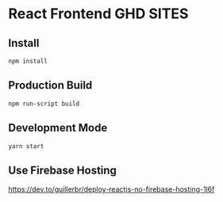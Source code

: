 # React Frontend GHD SITES

## Install

`npm install`

## Production Build

`npm run-script build`

## Development Mode

`yarn start`

## Use Firebase Hosting

https://dev.to/guillerbr/deploy-reactjs-no-firebase-hosting-1l6f